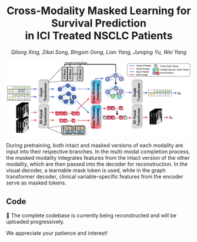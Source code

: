 

<h1 align="center">
Cross-Modality Masked Learning for Survival Prediction <br>
in ICI Treated NSCLC Patients
</h1>

<p align="center"><em>Qilong Xing, Zikai Song, Bingxin Gong, Lian Yang, Junqing Yu, Wei Yang</em></p>


<p align="center">
    <img src="pipeline.png">
</p>

During pretraining, both intact and masked versions of each modality are input
into their respective branches. In the multi-modal completion process, the masked
modality integrates features from the intact version of the other modality, which are
then passed into the decoder for reconstruction. In the visual decoder, a learnable mask
token is used, while in the graph transformer decoder, clinical variable-specific features
from the encoder serve as masked tokens.

## Code
🚧 The complete codebase is currently being reconstructed and will be uploaded progressively.

We appreciate your patience and interest!
